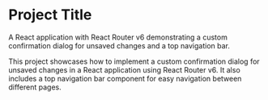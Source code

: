 # Project Title

A React application with React Router v6 demonstrating a custom confirmation dialog for unsaved changes and a top navigation bar.

This project showcases how to implement a custom confirmation dialog for unsaved changes in a React application using React Router v6. It also includes a top navigation bar component for easy navigation between different pages.
